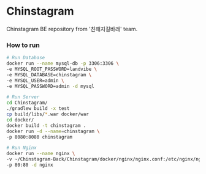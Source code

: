 # Chinstagram

Chinstagram BE repository from '친해지길바래' team.



### How to run

```bash
# Run Database
docker run --name mysql-db -p 3306:3306 \
-e MYSQL_ROOT_PASSWORD=landvibe \
-e MYSQL_DATABASE=chinstagram \
-e MYSQL_USER=admin \
-e MYSQL_PASSWORD=admin -d mysql

# Run Server
cd Chinstagram/
./gradlew build -x test
cp build/libs/*.war docker/war
cd docker/
docker build -t chinstagram .
docker run -d --name=chinstagram \
-p 8080:8080 chinstagram

# Run Nginx
docker run --name nginx \
-v ~/Chinstagram-Back/Chinstagram/docker/nginx/nginx.conf:/etc/nginx/nginx.conf:ro \
-p 80:80 -d nginx
```



